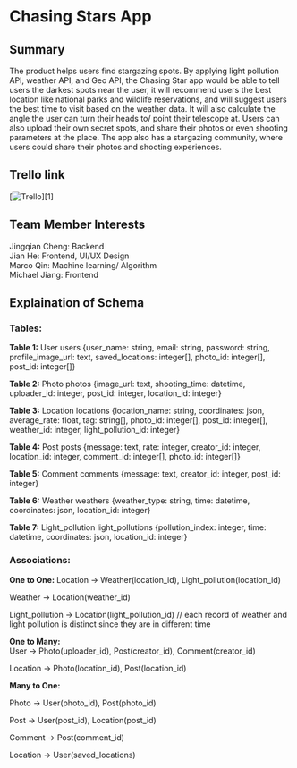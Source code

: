 # Chasing Stars App

## Summary

The product helps users find stargazing spots. By applying light pollution API, weather API, and Geo API, the Chasing Star app would be able to tell users the darkest spots near the user, it will recommend users the best location like national parks and wildlife reservations, and will suggest users the best time to visit based on the weather data. It will also calculate the angle the user can turn their heads to/ point their telescope at. Users can also upload their own secret spots, and share their photos or even shooting parameters at the place. The app also has a stargazing community, where users could share their photos and shooting experiences.

## Trello link

[![Trello](https://img.shields.io/badge/Trello-%23026AA7.svg?style=for-the-badge&logo=Trello&logoColor=white)][1]

## Team Member Interests

Jingqian Cheng: Backend  
Jian He: Frontend, UI/UX Design  
Marco Qin: Machine learning/ Algorithm  
Michael Jiang: Frontend  

## Explaination of Schema


### Tables:

**Table 1:** User users {user_name: string, email: string, password: string, profile_image_url: text, saved_locations: integer[], photo_id: integer[], post_id: integer[]}  

**Table 2:** Photo photos {image_url: text, shooting_time: datetime, uploader_id: integer, post_id: integer, location_id: integer}  

**Table 3:** Location locations {location_name: string, coordinates: json, average_rate: float, tag: string[], photo_id: integer[], post_id: integer[], weather_id: integer, light_pollution_id: integer}  

**Table 4:** Post posts {message: text, rate: integer, creator_id: integer, location_id: integer, comment_id: integer[], photo_id: integer[]}  

**Table 5:** Comment comments {message: text, creator_id: integer, post_id: integer}  

**Table 6:** Weather weathers {weather_type: string, time: datetime, coordinates: json, location_id: integer}  

**Table 7:** Light_pollution light_pollutions {pollution_index: integer, time: datetime, coordinates: json, location_id: integer}


### Associations:

**One to One:**
Location -> Weather(location_id), Light_pollution(location_id)  

Weather -> Location(weather_id)  

Light_pollution -> Location(light_pollution_id) // each record of weather and light pollution is distinct since they are in different time  

**One to Many:**  
User -> Photo(uploader_id), Post(creator_id), Comment(creator_id)  

Location -> Photo(location_id), Post(location_id)  

**Many to One:**  

Photo -> User(photo_id), Post(photo_id)  

Post -> User(post_id), Location(post_id)  

Comment -> Post(comment_id)  

Location -> User(saved_locations)  

